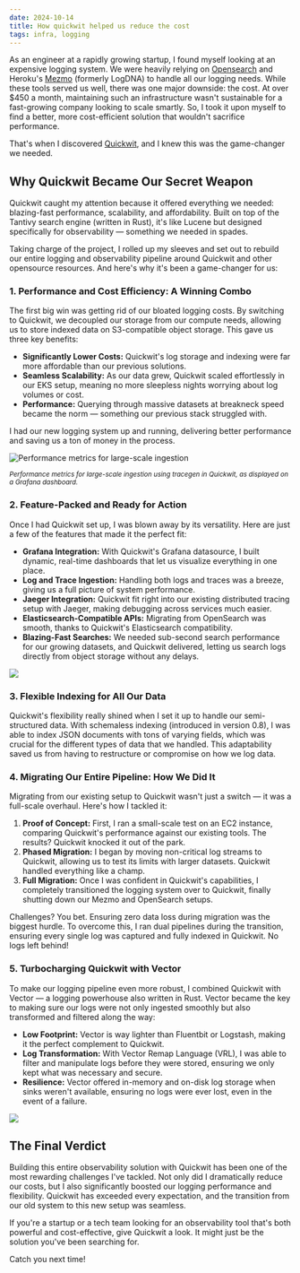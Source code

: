 ```yaml
---
date: 2024-10-14
title: How quickwit helped us reduce the cost
tags: infra, logging
---
```

As an engineer at a rapidly growing startup, I found myself looking at an expensive logging system. We were heavily relying on [Opensearch](https://aws.amazon.com/opensearch-service/) and Heroku's [Mezmo](https://www.mezmo.com/) (formerly LogDNA) to handle all our logging needs. While these tools served us well, there was one major downside: the cost. At over $450 a month, maintaining such an infrastructure wasn't sustainable for a fast-growing company looking to scale smartly. So, I took it upon myself to find a better, more cost-efficient solution that wouldn't sacrifice performance.

That's when I discovered [Quickwit](https://quickwit.io/), and I knew this was the game-changer we needed.

## Why Quickwit Became Our Secret Weapon

Quickwit caught my attention because it offered everything we needed: blazing-fast performance, scalability, and affordability. Built on top of the Tantivy search engine (written in Rust), it's like Lucene but designed specifically for observability — something we needed in spades.

Taking charge of the project, I rolled up my sleeves and set out to rebuild our entire logging and observability pipeline around Quickwit and other opensource resources. And here's why it's been a game-changer for us:

### 1. Performance and Cost Efficiency: A Winning Combo

The first big win was getting rid of our bloated logging costs. By switching to Quickwit, we decoupled our storage from our compute needs, allowing us to store indexed data on S3-compatible object storage. This gave us three key benefits:

- **Significantly Lower Costs:** Quickwit's log storage and indexing were far more affordable than our previous solutions.
- **Seamless Scalability:** As our data grew, Quickwit scaled effortlessly in our EKS setup, meaning no more sleepless nights worrying about log volumes or cost.
- **Performance:** Querying through massive datasets at breakneck speed became the norm — something our previous stack struggled with.

I had our new logging system up and running, delivering better performance and saving us a ton of money in the process.

<div style={{ textAlign: "center", marginBottom: "1em" }}>
  <img src="/assets/quickwit/prom-metrics-for-qw.webp" alt="Performance metrics for large-scale ingestion" style={{ maxWidth: "100%" }} />
  <p style={{ fontStyle: "italic !important", fontSize: "smaller", color: "#666", marginTop: "0.5em" }}>
    <em><small>Performance metrics for large-scale ingestion using tracegen in Quickwit, as displayed on a Grafana dashboard.</small></em>
  </p>
</div>


### 2. Feature-Packed and Ready for Action

Once I had Quickwit set up, I was blown away by its versatility. Here are just a few of the features that made it the perfect fit:

- **Grafana Integration:** With Quickwit's Grafana datasource, I built dynamic, real-time dashboards that let us visualize everything in one place.
- **Log and Trace Ingestion:** Handling both logs and traces was a breeze, giving us a full picture of system performance.
- **Jaeger Integration:** Quickwit fit right into our existing distributed tracing setup with Jaeger, making debugging across services much easier.
- **Elasticsearch-Compatible APIs:** Migrating from OpenSearch was smooth, thanks to Quickwit's Elasticsearch compatibility.
- **Blazing-Fast Searches:** We needed sub-second search performance for our growing datasets, and Quickwit delivered, letting us search logs directly from object storage without any delays.

![](assets/quickwit/quickwit-enhancements.png)

### 3. Flexible Indexing for All Our Data

Quickwit's flexibility really shined when I set it up to handle our semi-structured data. With schemaless indexing (introduced in version 0.8), I was able to index JSON documents with tons of varying fields, which was crucial for the different types of data that we handled. This adaptability saved us from having to restructure or compromise on how we log data.

### 4. Migrating Our Entire Pipeline: How We Did It

Migrating from our existing setup to Quickwit wasn't just a switch — it was a full-scale overhaul. Here's how I tackled it:

1. **Proof of Concept:** First, I ran a small-scale test on an EC2 instance, comparing Quickwit's performance against our existing tools. The results? Quickwit knocked it out of the park.
2. **Phased Migration:** I began by moving non-critical log streams to Quickwit, allowing us to test its limits with larger datasets. Quickwit handled everything like a champ.
3. **Full Migration:** Once I was confident in Quickwit's capabilities, I completely transitioned the logging system over to Quickwit, finally shutting down our Mezmo and OpenSearch setups.

Challenges? You bet. Ensuring zero data loss during migration was the biggest hurdle. To overcome this, I ran dual pipelines during the transition, ensuring every single log was captured and fully indexed in Quickwit. No logs left behind!

### 5. Turbocharging Quickwit with Vector

To make our logging pipeline even more robust, I combined Quickwit with Vector — a logging powerhouse also written in Rust. Vector became the key to making sure our logs were not only ingested smoothly but also transformed and filtered along the way:

- **Low Footprint:** Vector is way lighter than Fluentbit or Logstash, making it the perfect complement to Quickwit.
- **Log Transformation:** With Vector Remap Language (VRL), I was able to filter and manipulate logs before they were stored, ensuring we only kept what was necessary and secure.
- **Resilience:** Vector offered in-memory and on-disk log storage when sinks weren't available, ensuring no logs were ever lost, even in the event of a failure.

![](assets/quickwit/vector-add-ons.webp)

## The Final Verdict

Building this entire observability solution with Quickwit has been one of the most rewarding challenges I've tackled. Not only did I dramatically reduce our costs, but I also significantly boosted our logging performance and flexibility. Quickwit has exceeded every expectation, and the transition from our old system to this new setup was seamless.

If you're a startup or a tech team looking for an observability tool that's both powerful and cost-effective, give Quickwit a look. It might just be the solution you've been searching for.

Catch you next time!
